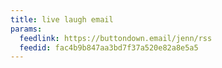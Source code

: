 ```yaml
---
title: live laugh email
params:
  feedlink: https://buttondown.email/jenn/rss
  feedid: fac4b9b847aa3bd7f37a520e82a8e5a5
---
```

